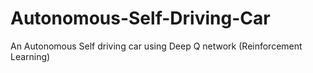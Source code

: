 # Autonomous-Self-Driving-Car
An Autonomous Self driving car using Deep Q network (Reinforcement Learning)
